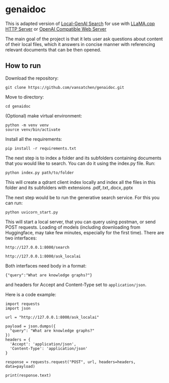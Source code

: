 # genaidoc
This is adapted version of [Local-GenAI Search](https://github.com/nikolamilosevic86/local-genAI-search) for use with [LLaMA.cpp HTTP Server](https://github.com/ggerganov/llama.cpp/blob/master/examples/server/README.md) or [OpenAI Compatible Web Server](https://github.com/abetlen/llama-cpp-python?tab=readme-ov-file#openai-compatible-web-server)

The main goal of the project is that it lets user ask questions about content of their local files, which it answers in concise manner with referencing relevant documents that can be then opened.

## How to run
Download the repository:
```
git clone https://github.com/vansatchen/genaidoc.git
```
Move to directory:
```
cd genaidoc
```
(Optional) make virtual environment:
```
python -m venv venv
source venv/bin/activate
```
Install all the requirements:
```
pip install -r requirements.txt
```
The next step is to index a folder and its subfolders containing documents that you would like to search. You can do it using the index.py file. Run:
```
python index.py path/to/folder
```
This will create a qdrant client index locally and index all the files in this folder and its subfolders with extensions .pdf,.txt,.docx,.pptx

The next step would be to run the generative search service. For this you can run:
```
python uvicorn_start.py
```
This will start a local server, that you can query using postman, or send POST requests. Loading of models (including downloading from Huggingface, may take few minutes, especially for the first time). There are two interfaces:
```
http://127.0.0.1:8000/search
```
```
http://127.0.0.1:8000/ask_localai
```
Both interfaces need body in a format:
```
{"query":"What are knowledge graphs?"}
```
and headers for Accept and Content-Type set to `application/json`.

Here is a code example:
```
import requests
import json

url = "http://127.0.0.1:8000/ask_localai"

payload = json.dumps({
  "query": "What are knowledge graphs?"
})
headers = {
  'Accept': 'application/json',
  'Content-Type': 'application/json'
}

response = requests.request("POST", url, headers=headers, data=payload)

print(response.text)
```
